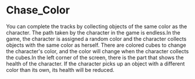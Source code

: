 # Chase_Color
You can complete the tracks by collecting objects of the same color as the character.
The path taken by the character in the game is endless.In the game, the character is assigned a random color and the character collects objects with the same color as herself.
There are colored cubes to change the character's color, and the color will change when the character collects the cubes.In the left corner of the screen, there is the part that shows the health of the character.
If the character picks up an object with a different color than its own, its health will be reduced.
